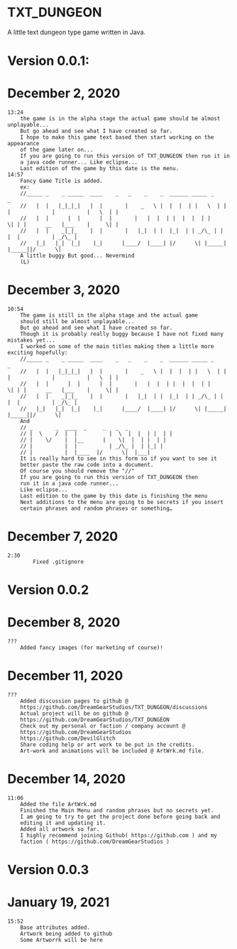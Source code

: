 # TXT_DUNGEON
A little text dungeon type game written in Java.
# Version 0.0.1:
# December 2, 2020
	13:24
		the game is in the alpha stage the actual game should be almost unplayable...
		But go ahead and see what I have created so far.
		I hope to make this game text based then start working on the appearance
		of the game later on... 
		If you are going to run this version of TXT_DUNGEON then run it in
		a java code runner... Like eclipse...
		Last edition of the game by this date is the menu.
	14:57
		Fancy Game Title is added.
		ex:
		//_____ _    _ _____  ____    _   _    _    _  ______ _____ _     _ 
		//   |  |   |_|_|_|   |  |       |    _   \ |  |  |  | |   \  | | |             |          |   \  | | 
		//   |  |      |  |      |  |       |   |  |  | |  |  |  | |     \| | |      __   |___    |     \| | 
		//   |  |    _|_|_    |  |       |   |_|  | |  |_|  | | _/\_ | |          |  |          | _/\_ | 
		//   |_|   |_|  |_|    |_|      |____/  |____| |/      \| |_____| |_____||/      \|
		A little buggy But good... Nevermind
		(L)
# December 3, 2020
	10:54
		The game is still in the alpha stage and the actual game
		should still be almost unplayable...
		But go ahead and see what I have created so far.
		Though it is probably really buggy because I have not fixed many mistakes yet...
		I worked on some of the main titles making them a little more exciting hopefully:
		//_____ _    _ _____  ____    _   _    _    _  ______ _____ _     _ 
		//   |  |   |_|_|_|   |  |       |    _   \ |  |  |  | |   \  | | |             |          |   \  | | 
		//   |  |      |  |      |  |       |   |  |  | |  |  |  | |     \| | |      __   |___    |     \| | 
		//   |  |    _|_|_    |  |       |   |_|  | |  |_|  | | _/\_ | |          |  |          | _/\_ | 
		//   |_|   |_|  |_|    |_|      |____/  |____| |/      \| |_____| |_____||/      \|
		And
		// _       _  ____  _     _   _  _
		// |  \    /  |  |          |  \  |  |  | |  | |
		// |    \/    |  |__      |    \|  |  | |  | |
		// |          |  |          | _/\_ |  | |_| |
		// |          |  |____  |/      \|  |___|
		It is really hard to see in this form so if you want to see it 
		better paste the raw code into a document.
		Of course you should remove the "//"   
		If you are going to run this version of TXT_DUNGEON then
		run it in a java code runner... 
		Like eclipse...
		Last edition to the game by this date is finishing the menu
		Next additions to the menu are going to be secrets if you insert 
		certain phrases and random phrases or something…

# December 7, 2020
	2:30
    		Fixed .gitignore
# Version 0.0.2
# December 8, 2020
	???
		Added fancy images (for marketing of course)!

# December 11, 2020
	???
		Added discussion pages to github @
		https://github.com/DreamGearStudios/TXT_DUNGEON/discussions 
		Actual project will be on github @
		https://github.com/DreamGearStudios/TXT_DUNGEON
		Check out my personal or faction / company account @
		https://github.com/DreamGearStudios
		https://github.com/DevilGlitch
		Share coding help or art work to be put in the credits.
		Art-work and animations will be included @ ArtWrk.md file.
# December 14, 2020
	11:06
		Added the file ArtWrk.md
		Finished the Main Menu and random phrases but no secrets yet.
		I am going to try to get the project done before going back and
		editing it and updating it.
		Added all artwork so far. 
		I highly recommend joining Github( https://github.com ) and my 
		faction ( https://github.com/DreamGearStudios )
# Version 0.0.3
# January 19, 2021
	15:52
		Base attributes added.
		Artwork being added to github
		Some Artworrk will be here
![]()
![]()
![]()
